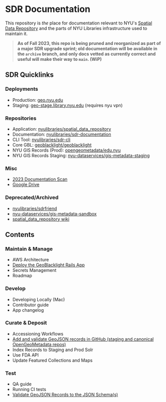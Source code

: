 # SDR Documentation

This repository is *the* place for documentation relevant to NYU's [Spatial Data Repository](https://geo.nyu.edu) and the parts of NYU Libraries infrastructure used to maintain it.

> **As of Fall 2023, this repo is being pruned and reorganized as part of a major SDR upgrade sprint; old documentation will be available in the `archive` branch, and only docs vetted as currently correct and useful will make their way to `main`. (WiP)**

## SDR Quicklinks

### Deployments
- Production: [geo.nyu.edu](https://geo.nyu.edu)
- Staging: [geo-stage.library.nyu.edu](https://geo-stage.library.nyu.edu/) (requires nyu vpn)

### Repositories
- Application: [nyulibraries/spatial_data_repository](https://github.com/nyulibraries/spatial_data_repository)
- Documentation: [nyulibraries/sdr-documentation](https://github.com/nyulibraries/sdr-documentation)
- CLI Tool: [nyulibraries/sdr-cli](https://github.com/nyulibraries/sdr-cli)
- Core GBL: [geoblacklight/geoblacklight](https://github.com/geoblacklight/geoblacklight)
- NYU GIS Records (Prod): [opengeometadata/edu.nyu](https://github.com/opengeometadata/edu.nyu)
- NYU GIS Records Staging: [nyu-dataservices/gis-metadata-staging](https://github.com/nyu-dataservices/gis-metadata-staging)

### Misc
- [2023 Documentation Scan](https://docs.google.com/spreadsheets/d/1cEoenvQXXhaA6mCGs4gtJlEN_AasXOArnFJa-561Kq0)
- [Google Drive](https://drive.google.com/drive/folders/0B1StS1CI0jNRfmRkZ1BHbXRUdkJlemFoeUNsRDdxOUxUdVotTWpqdmJfRFFSei1DTUc0cUE)

### Deprecated/Archived
- [nyulibraries/sdrfriend](https://github.com/nyulibraries/sdrfriend)
- [nyu-dataservices/gis-metadata-sandbox](https://github.com/nyu-dataservices/gis-metadata-sandbox)
- [spatial_data_repository wiki](https://github.com/NYULibraries/spatial_data_repository/wiki)


## Contents

### Maintain & Manage
- AWS Architecture
- [Deploy the GeoBlacklight Rails App](maintain/deploy.md)
- Secrets Management
- Roadmap

### Develop
- Developing Locally (Mac)
- Contributor guide
- App changelog

### Curate & Deposit
- Accessioning Workflows
- [Add and validate GeoJSON records in GitHub (staging and canonical OpenGeoMetadata repos)](curate/add-json-records.md)
- Index Records to Staging and Prod Solr
- Use FDA API
- Update Featured Collections and Maps

### Test
- QA guide
- Running CI tests
- [Validate GeoJSON Records to the JSON Schema(s)](curate/add-json-records.md#local-development--validation)


